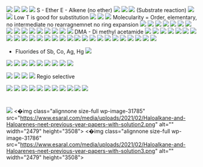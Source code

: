 ![](Assets/Pasted%20image%2020240423103447.png)
![](Assets/Pasted%20image%2020240423103641.png)
![](Assets/Pasted%20image%2020240423103759.png)
![](Assets/Pasted%20image%2020240423103917.png)
S - Ether
E - Alkene (no ether)
![](Assets/Pasted%20image%2020240423104953.png)
![](Assets/Pasted%20image%2020240423105130.png)
![](Assets/Pasted%20image%2020240423105213.png)
(Substrate reaction)
![](Assets/Pasted%20image%2020240423105300.png)
![](Assets/Pasted%20image%2020240423105452.png)
Low T is good for substitution
![](Assets/Pasted%20image%2020240423105639.png)
![](Assets/Pasted%20image%2020240423105859.png)
![](Assets/Pasted%20image%2020240423110035.png)
Molecularity = Order, elementary, no intermediate no rearragnemnet no ring expansion
![](Assets/Pasted%20image%2020240423110535.png)
![](Assets/Pasted%20image%2020240423110636.png)
![](Assets/Pasted%20image%2020240423110820.png)
  ![](Assets/Pasted%20image%2020240423111002.png)
  ![](Assets/Pasted%20image%2020240423111122.png)
  ![](Assets/Pasted%20image%2020240423111235.png)
  ![](Assets/Pasted%20image%2020240423112114.png)
  ![](Assets/Pasted%20image%2020240423112239.png)
  ![](Assets/Pasted%20image%2020240423112352.png)
  ![](Assets/Pasted%20image%2020240423112444.png)
![](Assets/Pasted%20image%2020240423112617.png)
![](Assets/Pasted%20image%2020240423112659.png)
![](Assets/Pasted%20image%2020240423112750.png)
![](Assets/Pasted%20image%2020240423112853.png)
![](Assets/Pasted%20image%2020240423112912.png)
![](Assets/Pasted%20image%2020240423112953.png)
DMA - Di methyl acetamide
![](Assets/Pasted%20image%2020240423113108.png)
![](Assets/Pasted%20image%2020240423113200.png)
![](Assets/Pasted%20image%2020240423114137.png)
![](Assets/Pasted%20image%2020240423114242.png)
![](Assets/Pasted%20image%2020240423114417.png)
![](Assets/Pasted%20image%2020240423114535.png)
![](Assets/Pasted%20image%2020240423114731.png)
![](Assets/Pasted%20image%2020240423114901.png)
![](Assets/Pasted%20image%2020240423115237.png)
![](Assets/Pasted%20image%2020240423115312.png)
![](Assets/Pasted%20image%2020240423115424.png)
![](Assets/Pasted%20image%2020240423115441.png)
![](Assets/Pasted%20image%2020240423115605.png)
![](Assets/Pasted%20image%2020240423115648.png)
![](Assets/Pasted%20image%2020240423115823.png)
![](Assets/Pasted%20image%2020240423115909.png)
![](Assets/Pasted%20image%2020240423120005.png)
![](Assets/Pasted%20image%2020240423120041.png)
![](Assets/Pasted%20image%2020240423120146.png)
![](Assets/Pasted%20image%2020240423120212.png)
![](Assets/Pasted%20image%2020240423120308.png)
![](Assets/Pasted%20image%2020240423120523.png)
![](Assets/Pasted%20image%2020240423120609.png)
![](Assets/Pasted%20image%2020240423120644.png)
![](Assets/Pasted%20image%2020240423120715.png)
![](Assets/Pasted%20image%2020240423120737.png)
![](Assets/Pasted%20image%2020240423120826.png)
+ Fluorides of Sb, Co, Ag, Hg
![](Assets/Pasted%20image%2020240423121000.png)

![](Assets/Pasted%20image%2020240423121042.png)
![](Assets/Pasted%20image%2020240423121113.png)
![](Assets/Pasted%20image%2020240423121614.png)
![](Assets/Pasted%20image%2020240423121705.png)
![](Assets/Pasted%20image%2020240423121748.png)
![](Assets/Pasted%20image%2020240423121818.png)
![](Assets/Pasted%20image%2020240423121954.png)
![](Assets/Pasted%20image%2020240423122515.png)
![](Assets/Pasted%20image%2020240423122757.png)

![](Assets/Pasted%20image%2020240423122837.png)
![](Assets/Pasted%20image%2020240423122926.png)
![](Assets/Pasted%20image%2020240423123003.png)
![](Assets/Pasted%20image%2020240423123259.png)
Regio selective

![](Assets/Pasted%20image%2020240423123406.png)
![](Assets/Pasted%20image%2020240423123448.png)
![](Assets/Pasted%20image%2020240423123603.png)
![](Assets/Pasted%20image%2020240423123643.png)
![](Assets/Pasted%20image%2020240423123727.png)
![](Assets/Pasted%20image%2020240423123800.png)
![](Assets/Pasted%20image%2020240423123852.png)
![](Assets/Pasted%20image%2020240423123906.png)
![](Assets/Pasted%20image%2020240423124644.png)
![](Assets/Pasted%20image%2020240423124657.png)
![](Assets/Pasted%20image%2020240423124843.png)
# 
![](https://www.esaral.com/media/uploads/2021/02/Haloalkane-and-Haloarenes-neet-previous-year-papers-with-solution1.png)
<�img class="alignnone size-full wp-image-31785" src="https://www.esaral.com/media/uploads/2021/02/Haloalkane-and-Haloarenes-neet-previous-year-papers-with-solution2.png" alt="" width="2479" height="3508">
<�img class="alignnone size-full wp-image-31786" src="https://www.esaral.com/media/uploads/2021/02/Haloalkane-and-Haloarenes-neet-previous-year-papers-with-solution3.png" alt="" width="2479" height="3508">